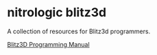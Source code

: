 # nitrologic blitz3d

A collection of resources for Blitz3d programmers.

[Blitz3D Programming Manual](/Blitz3DProgrammingManual.pdf)
